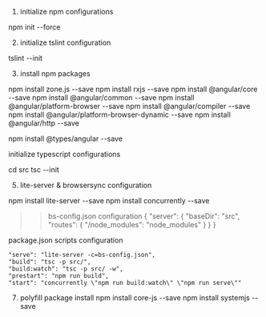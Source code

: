 1. initialize npm configurations

npm init --force

2. initialize tslint configuration

tslint --init

3. install npm packages

npm install zone.js --save
npm install rxjs --save
npm install @angular/core --save
npm install @angular/common --save
npm install @angular/platform-browser --save
npm install @angular/compiler --save
npm install @angular/platform-browser-dynamic --save
npm install @angular/http --save

npm install @types/angular --save

initialize typescript configurations

cd src
tsc --init

5. lite-server & browsersync configuration

npm install lite-server --save
npm install concurrently --save
>> bs-config.json configuration
{
  "server": {
    "baseDir": "src",
    "routes": {
      "/node_modules": "node_modules"
    }
  }
}

package.json scripts configuration

    "serve": "lite-server -c=bs-config.json",
    "build": "tsc -p src/",
    "build:watch": "tsc -p src/ -w",
    "prestart": "npm run build",
    "start": "concurrently \"npm run build:watch\" \"npm run serve\""

7. polyfill package install
npm install core-js --save
npm install systemjs --save
